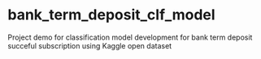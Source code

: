 # bank_term_deposit_clf_model
Project demo for classification model development for bank term deposit succeful subscription using Kaggle open dataset
